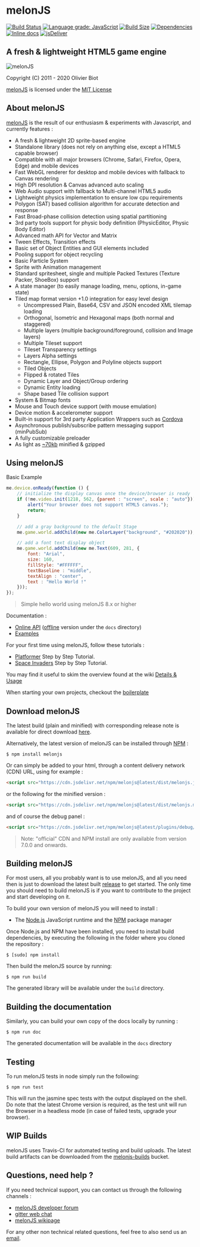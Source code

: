 melonJS
=======
[![Build Status](https://travis-ci.org/melonjs/melonJS.svg)](https://travis-ci.org/melonjs/melonJS)
[![Language grade: JavaScript](https://img.shields.io/lgtm/grade/javascript/g/melonjs/melonJS.svg?logo=lgtm&logoWidth=18)](https://lgtm.com/projects/g/melonjs/melonJS/context:javascript)
[![Build Size](https://badgen.net/bundlephobia/min/melonjs)](https://bundlephobia.com/result?p=melonjs)
[![Dependencies](https://img.shields.io/david/melonjs/melonJS.svg)](https://david-dm.org/melonjs/melonJS)
[![Inline docs](http://inch-ci.org/github/melonjs/melonJS.svg?branch=master)](http://inch-ci.org/github/melonjs/melonJS)
[![jsDeliver](https://data.jsdelivr.com/v1/package/npm/melonjs/badge)](https://www.jsdelivr.com/package/npm/melonjs)


A fresh & lightweight HTML5 game engine
-------------------------------------------------------------------------------
![melonJS](http://melonjs.org/media/alex4-github.png)

Copyright (C) 2011 - 2020 Olivier Biot

[melonJS](http://melonjs.org/) is licensed under the [MIT License](http://www.opensource.org/licenses/mit-license.php)

About melonJS
-------------------------------------------------------------------------------

[melonJS](http://melonjs.org/) is the result of our enthusiasm & experiments with Javascript,
and currently features :

- A fresh & lightweight 2D sprite-based engine
- Standalone library (does not rely on anything else, except a HTML5 capable browser)
- Compatible with all major browsers (Chrome, Safari, Firefox, Opera, Edge) and mobile devices
- Fast WebGL renderer for desktop and mobile devices with fallback to Canvas rendering
- High DPI resolution & Canvas advanced auto scaling
- Web Audio support with fallback to Multi-channel HTML5 audio
- Lightweight physics implementation to ensure low cpu requirements
- Polygon (SAT) based collision algorithm for accurate detection and response
- Fast Broad-phase collision detection using spatial partitioning
- 3rd party tools support for physic body definition (PhysicEditor, Physic Body Editor)
- Advanced math API for Vector and Matrix
- Tween Effects, Transition effects
- Basic set of Object Entities and GUI elements included
- Pooling support for object recycling
- Basic Particle System
- Sprite with Animation management
- Standard spritesheet, single and multiple Packed Textures (Texture Packer, ShoeBox) support
- A state manager (to easily manage loading, menu, options, in-game state)
- Tiled map format version +1.0 integration for easy level design
    - Uncompressed Plain, Base64, CSV and JSON encoded XML tilemap loading
    - Orthogonal, Isometric and Hexagonal maps (both normal and staggered)
    - Multiple layers (multiple background/foreground, collision and Image layers)
    - Multiple Tileset support
    - Tileset Transparency settings
    - Layers Alpha settings
    - Rectangle, Ellipse, Polygon and Polyline objects support
    - Tiled Objects
    - Flipped & rotated Tiles
    - Dynamic Layer and Object/Group ordering
    - Dynamic Entity loading
    - Shape based Tile collision support
- System & Bitmap fonts
- Mouse and Touch device support (with mouse emulation)
- Device motion & accelerometer support
- Built-in support for 3rd party Application Wrappers such as [Cordova](https://cordova.apache.org)
- Asynchronous publish/subscribe pattern messaging support (minPubSub)
- A fully customizable preloader
- As light as [~70kb](https://bundlephobia.com/result?p=melonjs@latest) minified & gzipped

Using melonJS
-------------------------------------------------------------------------------

Basic Example

```JavaScript
me.device.onReady(function () {
    // initialize the display canvas once the device/browser is ready
    if (!me.video.init(1218, 562, {parent : "screen", scale : "auto"})) {
        alert("Your browser does not support HTML5 canvas.");
        return;
    }

    // add a gray background to the default Stage
    me.game.world.addChild(new me.ColorLayer("background", "#202020"));

    // add a font text display object
    me.game.world.addChild(new me.Text(609, 281, {
        font: "Arial",
        size: 160,
        fillStyle: "#FFFFFF",
        textBaseline : "middle",
        textAlign : "center",
        text : "Hello World !"
    }));
});
```
> Simple hello world using melonJS 8.x or higher

Documentation :

* [Online API](http://melonjs.github.io/melonJS/docs/) ([offline](https://github.com/melonjs/melonJS/archive/gh-pages.zip) version under the `docs` directory)
* [Examples](http://melonjs.github.io/melonJS/)

For your first time using melonJS, follow these tutorials :

- [Platformer](http://melonjs.github.io/tutorial-platformer/) Step by Step Tutorial.
- [Space Invaders](http://melonjs.github.io/tutorial-space-invaders/) Step by Step Tutorial.

You may find it useful to skim the overview found at the wiki [Details & Usage](https://github.com/melonjs/melonJS/wiki#details--usage)

When starting your own projects, checkout the [boilerplate](https://github.com/melonjs/boilerplate)

Download melonJS
-------------------------------------------------------------------------------

The latest build (plain and minified) with corresponding release note is available for direct download [here](https://github.com/melonjs/melonJS/releases).

Alternatively, the latest version of melonJS can be installed through [NPM](https://www.npmjs.com/package/melonjs) :

    $ npm install melonjs

Or can simply be added to your html, through a content delivery network (CDN) URL, using for example :

```html
<script src="https://cdn.jsdelivr.net/npm/melonjs@latest/dist/melonjs.js"></script>
```
or the following for the minified version :
```html
<script src="https://cdn.jsdelivr.net/npm/melonjs@latest/dist/melonjs.min.js"></script>
```
and of course the debug panel :
```html
<script src="https://cdn.jsdelivr.net/npm/melonjs@latest/plugins/debug/debugPanel.js"></script>
```

> Note: "official" CDN and NPM install are only available from version 7.0.0 and onwards.

Building melonJS
-------------------------------------------------------------------------------
For most users, all you probably want is to use melonJS, and all you need then is just to download the latest built [release](https://github.com/melonjs/melonJS#download-melonjs) to get started. The only time you should need to build melonJS is if you want to contribute to the project and start developing on it.

To build your own version of melonJS you will need to install :

- The [Node.js](http://nodejs.org/) JavaScript runtime and the [NPM](https://npmjs.org/) package manager

Once Node.js and NPM have been installed, you need to install build dependencies,
by executing the following in the folder where you cloned the repository :

    $ [sudo] npm install

Then build the melonJS source by running:

    $ npm run build

The generated library will be available under the `build` directory.

Building the documentation
-------------------------------------------------------------------------------
Similarly, you can build your own copy of the docs locally by running :

    $ npm run doc

The generated documentation will be available in the `docs` directory

Testing
-------------------------------------------------------------------------------

To run melonJS tests in node simply run the following:

    $ npm run test

This will run the jasmine spec tests with the output displayed on the shell. Do
note that the latest Chrome version is required, as the test unit will run the
Browser in a headless mode (in case of failed tests, upgrade your browser).

WIP Builds
-------------------------------------------------------------------------------
melonJS uses Travis-CI for automated testing and build uploads. The latest build
artifacts can be downloaded from the [melonjs-builds](https://melonjs-builds.s3.amazonaws.com/index.html?prefix=artifacts/)
bucket.

Questions, need help ?
-------------------------------------------------------------------------------
If you need technical support, you can contact us through the following channels :
* [melonJS developer forum](http://www.html5gamedevs.com/forum/32-melonjs/)
* [gitter web chat](https://gitter.im/melonjs/public)
* [melonJS wikipage](https://github.com/melonjs/melonJS/wiki)

For any other non technical related questions, feel free to also send us an [email](mailto:contact@melonjs.org).

